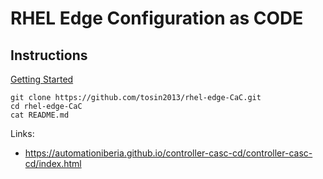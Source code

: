 # RHEL Edge Configuration as CODE 

## Instructions 
[Getting Started](https://github.com/tosin2013/rhel-edge-CaC/tree/main/deploy)
```
git clone https://github.com/tosin2013/rhel-edge-CaC.git
cd rhel-edge-CaC
cat README.md
```

Links: 

* https://automationiberia.github.io/controller-casc-cd/controller-casc-cd/index.html